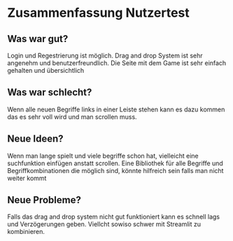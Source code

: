 # Zusammenfassung Nutzertest

## Was war gut?
Login und Regestrierung ist möglich. Drag and drop System ist sehr angenehm und benutzerfreundlich. Die Seite mit dem Game ist sehr einfach gehalten und übersichtlich
## Was war schlecht?
Wenn alle neuen Begriffe links in einer Leiste stehen kann es dazu kommen das es sehr voll wird und man scrollen muss.
## Neue Ideen?
Wenn man lange spielt und viele begriffe schon hat, vielleicht eine suchfunktion einfügen anstatt scrollen.
Eine Bibliothek für alle Begriffe und Begriffkombinationen die möglich sind, könnte hilfreich sein falls man nicht weiter kommt
## Neue Probleme?
Falls das drag and drop system nicht gut funktioniert kann es schnell lags und Verzögerungen geben. Viellcht sowiso schwer mit Streamlit zu kombinieren.

